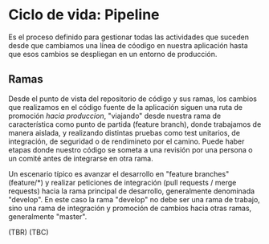 # Ciclo de vida: Pipeline

Es el proceso definido para gestionar todas las actividades que suceden desde que cambiamos una línea de cóodigo en nuestra aplicación hasta que esos cambios se despliegan en un entorno de producción. 

## Ramas

Desde el punto de vista del repositorio de código y sus ramas, los cambios que realizamos en el código fuente de la aplicación siguen una ruta de promoción _hacia produccion_, "viajando" desde nuestra rama de característica como punto de partida (feature branch), donde trabajamos de manera aislada, y realizando distintas pruebas como test unitarios, de integración, de seguridad o de rendimineto por el camino. Puede haber etapas donde nuestro código se someta a una revisión por una persona o un comité antes de integrarse en otra rama. 

Un escenario típico es avanzar el desarrollo en "feature branches" (feature/*) y realizar peticiones de integración (pull requests / merge requests) hacia la rama principal de desarrollo, generalmente denominada "develop". En este caso la rama "develop" no debe ser una rama de trabajo, sino una rama de integración y promoción de cambios hacia otras ramas, generalmente "master".

(TBR) (TBC)